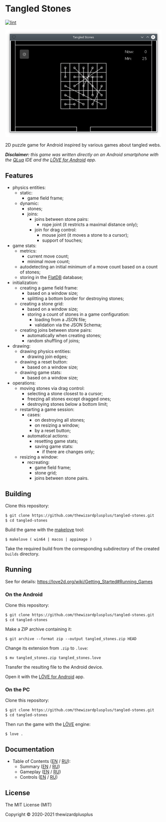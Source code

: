 # Tangled Stones

[![lint](https://github.com/thewizardplusplus/tangled-stones/actions/workflows/lint.yaml/badge.svg)](https://github.com/thewizardplusplus/tangled-stones/actions/workflows/lint.yaml)

![](docs/screenshot.png)

2D puzzle game for Android inspired by various games about tangled webs.

_**Disclaimer:** this game was written directly on an Android smartphone with the [QLua](https://play.google.com/store/apps/details?id=com.quseit.qlua5pro2) IDE and the [LÖVE for Android](https://play.google.com/store/apps/details?id=org.love2d.android) app._

## Features

- physics entities:
  - static:
    - game field frame;
  - dynamic:
    - stones;
    - joins:
      - joins between stone pairs:
        - rope joint (it restricts a maximal distance only);
      - join for drag control:
        - mouse joint (it moves a stone to a cursor);
        - support of touches;
- game stats:
  - metrics:
    - current move count;
    - minimal move count;
  - autodetecting an initial minimum of a move count based on a count of stones;
  - storing in the [FlatDB](https://github.com/uleelx/FlatDB) database;
- initialization:
  - creating a game field frame:
    - based on a window size;
    - splitting a bottom border for destroying stones;
  - creating a stone grid:
    - based on a window size;
    - storing a count of stones in a game configuration:
      - loading from a JSON file;
      - validation via the JSON Schema;
  - creating joins between stone pairs:
    - automatically when creating stones;
    - random shuffling of joins;
- drawing:
  - drawing physics entities:
    - drawing join edges;
  - drawing a reset button:
    - based on a window size;
  - drawing game stats:
    - based on a window size;
- operations:
  - moving stones via drag control:
    - selecting a stone closest to a cursor;
    - freezing all stones except dragged ones;
    - destroying stones below a bottom limit;
  - restarting a game session:
    - cases:
      - on destroying all stones;
      - on resizing a window;
      - by a reset button;
    - automatical actions:
      - resetting game stats;
      - saving game stats:
        - if there are changes only;
  - resizing a window:
    - recreating:
      - game field frame;
      - stone grid;
      - joins between stone pairs.

## Building

Clone this repository:

```
$ git clone https://github.com/thewizardplusplus/tangled-stones.git
$ cd tangled-stones
```

Build the game with the [makelove](https://github.com/pfirsich/makelove) tool:

```
$ makelove ( win64 | macos | appimage )
```

Take the required build from the corresponding subdirectory of the created `builds` directory.

## Running

See for details: <https://love2d.org/wiki/Getting_Started#Running_Games>

### On the Android

Clone this repository:

```
$ git clone https://github.com/thewizardplusplus/tangled-stones.git
$ cd tangled-stones
```

Make a ZIP archive containing it:

```
$ git archive --format zip --output tangled_stones.zip HEAD
```

Change its extension from `.zip` to `.love`:

```
$ mv tangled_stones.zip tangled_stones.love
```

Transfer the resulting file to the Android device.

Open it with the [LÖVE for Android](https://play.google.com/store/apps/details?id=org.love2d.android) app.

### On the PC

Clone this repository:

```
$ git clone https://github.com/thewizardplusplus/tangled-stones.git
$ cd tangled-stones
```

Then run the game with the [LÖVE](https://love2d.org/) engine:

```
$ love .
```

## Documentation

- Table of Contents ([EN](docs/README.md) / [RU](docs/README_ru.md)):
  - Summary ([EN](docs/summary.md) / [RU](docs/summary_ru.md))
  - Gameplay ([EN](docs/gameplay.md) / [RU](docs/gameplay_ru.md))
  - Controls ([EN](docs/controls.md) / [RU](docs/controls_ru.md))

## License

The MIT License (MIT)

Copyright &copy; 2020-2021 thewizardplusplus
